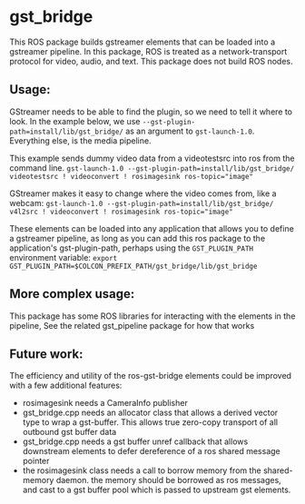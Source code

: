 # gst_bridge

This ROS package builds gstreamer elements that can be loaded into a gstreamer pipeline.
In this package, ROS is treated as a network-transport protocol for video, audio, and text.
This package does not build ROS nodes.

## Usage:
GStreamer needs to be able to find the plugin, so we need to tell it where to look.
In the example below, we use `--gst-plugin-path=install/lib/gst_bridge/` as an argument to `gst-launch-1.0`. Everything else, is the media pipeline.

This example sends dummy video data from a videotestsrc into ros from the command line.
`gst-launch-1.0 --gst-plugin-path=install/lib/gst_bridge/ videotestsrc ! videoconvert ! rosimagesink ros-topic="image"`

GStreamer makes it easy to change where the video comes from, like a webcam:
`gst-launch-1.0 --gst-plugin-path=install/lib/gst_bridge/ v4l2src ! videoconvert ! rosimagesink ros-topic="image"`

These elements can be loaded into any application that allows you to define a gstreamer pipeline, as long as you can add this ros package to the application's gst-plugin-path, perhaps using the `GST_PLUGIN_PATH` environment variable:
`export GST_PLUGIN_PATH=$COLCON_PREFIX_PATH/gst_bridge/lib/gst_bridge`

## More complex usage:

This package has some ROS libraries for interacting with the elements in the pipeline, See the related gst_pipeline package for how that works

## Future work:

The efficiency and utility of the ros-gst-bridge elements could be improved with a few additional features:
* rosimagesink needs a CameraInfo publisher
* gst_bridge.cpp needs an allocator class that allows a derived vector
  type to wrap a gst-buffer. This allows true zero-copy transport of all outbound
  gst buffer data
* gst_bridge.cpp needs a gst buffer unref callback that allows downstream
  elements to defer dereference of a ros shared message pointer
* the rosimagesink class needs a call to borrow memory from the shared-memory
  daemon. the memory should be borrowed as ros messages, and cast to a gst
  buffer pool which is passed to upstream gst elements.



